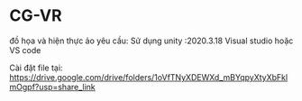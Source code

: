 ﻿# CG-VR
đồ họa và hiện thực ảo
yêu cầu:
 Sử dụng unity :2020.3.18
 Visual studio hoặc VS code

Cài đặt file tại: https://drive.google.com/drive/folders/1oVfTNyXDEWXd_mBYqpyXtyXbFklmOgpf?usp=share_link
